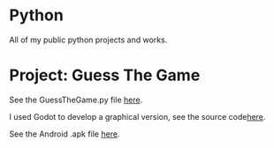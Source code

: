# Python

All of my public python projects and works.

# Project: Guess The Game

See the GuessTheGame.py file [here]().

I used Godot to develop a graphical version, see the source code[here](/).

See the Android .apk file [here]().
